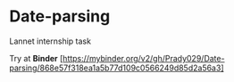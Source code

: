 # Date-parsing
Lannet internship task

Try at 
**Binder**
[https://mybinder.org/v2/gh/Prady029/Date-parsing/868e57f318ea1a5b77d109c0566249d85d2a56a3]
